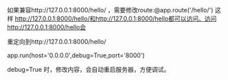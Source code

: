 如果兼容http://127.0.0.1:8000/hello/ ，需要修改route:@app.route('/hello/') 这样 http://127.0.0.1:8000/hello/和http://127.0.0.1:8000/hello都可以访问。访问http://127.0.0.1:8000/hello会

重定向到http://127.0.0.1:8000/hello/

app.run(host='0.0.0.0',debug=True,port='8000')

debug=True 时，修改内容，会自动重启服务器，方便调试。